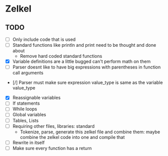 # Zelkel

## TODO
- [ ] Only include code that is used
- [ ] Standard functions like println and print need to be thought and done about
    - Remove hard coded standard functions
- [x] Variable definitions are a little bugged can't perform math on them
- [ ] Parser doesnt like to have big expressions with parentheses in function call arguments
- [/] Parser must make sure expression value_type is same as the variable value_type
- [x] Reassignable variables
- [ ] If statements
- [ ] While loops
- [ ] Global variables
- [ ] Tables, Lists
- [ ] Requiring other files, libraries: standard
    - Tokenize, parse, generate this zelkel file and combine them:
      maybe combine the zelkel code into one and compile that
- [ ] Rewrite in itself
- [ ] Make sure every function has a return
